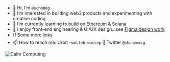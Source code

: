 - 👋 Hi, I’m `@schm00g`
- 👀 I’m interested in building web3 products and experimenting with creative coding
- 🌱 I’m currently learning to build on Ethereum & Solana
- 💞️ I enjoy front-end engineering & UI/UX design...see [Figma design work](https://www.figma.com/file/BuYYW2RiWmQKK9dPAmsIJv/UI)
- ⛓️ Some more [links](https://link-stack.glitch.me/)
- 📫 How to reach me: Urbit `~wolfeb-watsep` || Twitter `@shanemmcg`

![Calm Computing](https://media.giphy.com/media/TJaNEMTsdKaZ4sowzr/giphy.gif)

<!---
schm00g/schm00g is a ✨ special ✨ repository because its `README.md` (this file) appears on your GitHub profile.
You can click the Preview link to take a look at your changes.
--->

